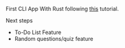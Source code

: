 First CLI App With Rust following [this](https://www.youtube.com/watch?v=DQnLQznJK1Q) tutorial.

Next steps

- To-Do List Feature
- Random questions/quiz feature

